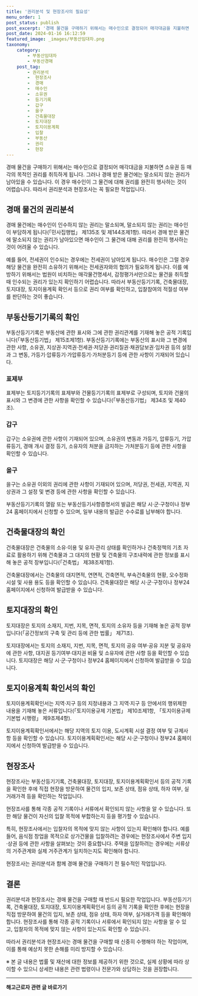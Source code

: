 ```yaml
---
title: '권리분석 및 현장조사의 필요성'
menu_order: 1
post_status: publish
post_excerpt: '경매 물건을 구매하기 위해서는 매수인으로 결정되어 매각대금을 지불하면 소유권 등 매각의 목적인 권리를 취득하게 됩니다. 그러나 경매 받은 물건에는 말소되지 않는 권리가 남아있을 수 있습니다. 이 경우 매수인이 그 물건에 대해 권리를 완전히 행사하는 것이 어렵습니다. 따라서 권리분석과 현장조사는 꼭 필요한 작업입니다.'
post_date: 2024-01-16 16:12:59
featured_image: _images/부동산임대차.png
taxonomy:
    category:
        - 부동산임대차
        - 부동산경매
    post_tag:
        - 권리분석
        -  현장조사
        -  경매
        -  매수인
        -  소유권
        -  등기기록
        -  갑구
        -  을구
        -  건축물대장
        -  토지대장
        -  토지이용계획
        -  입찰
        -  부동산
        -  권리
        -  현장
---
```



경매 물건을 구매하기 위해서는 매수인으로 결정되어 매각대금을 지불하면 소유권 등 매각의 목적인 권리를 취득하게 됩니다. 그러나 경매 받은 물건에는 말소되지 않는 권리가 남아있을 수 있습니다. 이 경우 매수인이 그 물건에 대해 권리를 완전히 행사하는 것이 어렵습니다. 따라서 권리분석과 현장조사는 꼭 필요한 작업입니다.

## 경매 물건의 권리분석

경매 물건에는 매수인이 인수하지 않는 권리는 말소되며, 말소되지 않는 권리는 매수인이 부담하게 됩니다(「민사집행법」 제135조 및 제144조제1항). 따라서 경매 받은 물건에 말소되지 않는 권리가 남아있으면 매수인이 그 물건에 대해 권리를 완전히 행사하는 것이 어려울 수 있습니다.

예를 들어, 전세권이 인수되는 경우에는 전세권이 남아있게 됩니다. 매수인은 그럴 경우 해당 물건을 완전히 소유하기 위해서는 전세권자와의 협의가 필요하게 됩니다. 이를 예방하기 위해서는 법원이 비치하는 매각물건명세서, 감정평가서만으로는 물건을 취득할 때 인수되는 권리가 있는지 확인하기 어렵습니다. 따라서 부동산등기기록, 건축물대장, 토지대장, 토지이용계획 확인서 등으로 권리 여부를 확인하고, 입찰참여의 적절성 여부를 판단하는 것이 좋습니다.

## 부동산등기기록의 확인

부동산등기기록은 부동산에 관한 표시와 그에 관한 권리관계를 기재해 놓은 공적 기록입니다(「부동산등기법」 제15조제1항). 부동산등기기록에는 부동산의 표시와 그 변경에 관한 사항, 소유권, 지상권·지역권·전세권·저당권·권리질권·채권담보권·임차권 등의 설정과 그 변동, 가등기·압류등기·가압류등기·가처분등기 등에 관한 사항이 기재되어 있습니다.

### 표제부
표제부는 토지등기기록의 표제부와 건물등기기록의 표제부로 구성되며, 토지와 건물의 표시와 그 변경에 관한 사항을 확인할 수 있습니다(「부동산등기법」 제34조 및 제40조).

### 갑구
갑구는 소유권에 관한 사항이 기재되어 있으며, 소유권의 변동과 가등기, 압류등기, 가압류등기, 경매 개시 결정 등기, 소유자의 처분을 금지하는 가처분등기 등에 관한 사항을 확인할 수 있습니다.

### 을구
을구는 소유권 이외의 권리에 관한 사항이 기재되어 있으며, 저당권, 전세권, 지역권, 지상권과 그 설정 및 변경 등에 관한 사항을 확인할 수 있습니다.

부동산등기기록의 열람 또는 부동산등기사항증명서의 발급은 해당 시·군·구청이나 정부24 홈페이지에서 신청할 수 있으며, 일부 내용의 발급은 수수료를 납부해야 합니다.

## 건축물대장의 확인

건축물대장은 건축물의 소유·이용 및 유지·관리 상태를 확인하거나 건축정책의 기초 자료로 활용하기 위해 건축물과 그 대지의 현황 및 건축물의 구조내력에 관한 정보를 표시해 놓은 공적 장부입니다(「건축법」 제38조제1항).

건축물대장에서는 건축물의 대지면적, 연면적, 건축면적, 부속건축물의 현황, 오수정화시설 및 사용 용도 등을 확인할 수 있습니다. 건축물대장은 해당 시·군·구청이나 정부24 홈페이지에서 신청하여 발급받을 수 있습니다.

## 토지대장의 확인

토지대장은 토지의 소재지, 지번, 지목, 면적, 토지의 소유자 등을 기재해 놓은 공적 장부입니다(「공간정보의 구축 및 관리 등에 관한 법률」 제71조).

토지대장에서는 토지의 소재지, 지번, 지목, 면적, 토지의 공유 여부·공유 지분 및 공유자에 관한 사항, 대지권 등기여부·대지권 비율 및 소유자에 관한 사항 등을 확인할 수 있습니다. 토지대장은 해당 시·군·구청이나 정부24 홈페이지에서 신청하여 발급받을 수 있습니다.

## 토지이용계획 확인서의 확인

토지이용계획확인서는 지역·지구 등의 지정내용과 그 지역·지구 등 안에서의 행위제한 내용을 기재해 놓은 서류입니다(「토지이용규제 기본법」 제10조제1항, 「토지이용규제 기본법 시행령」 제9조제4항).

토지이용계획확인서에서는 해당 지역의 토지 이용, 도시계획 시설 결정 여부 및 규제사항 등을 확인할 수 있습니다. 토지이용계획확인서는 해당 시·군·구청이나 정부24 홈페이지에서 신청하여 발급받을 수 있습니다.

## 현장조사

현장조사는 부동산등기기록, 건축물대장, 토지대장, 토지이용계획확인서 등의 공적 기록을 확인한 후에 직접 현장을 방문하여 물건의 입지, 보존 상태, 점유 상태, 하자 여부, 실거래가격 등을 확인하는 작업입니다.

현장조사를 통해 각종 공적 기록이나 서류에서 확인되지 않는 사항을 알 수 있습니다. 또한 해당 물건이 자신의 입찰 목적에 부합하는지 등을 평가할 수 있습니다.

특히, 현장조사에서는 입찰자의 목적에 맞지 않는 사항이 있는지 확인해야 합니다. 예를 들어, 음식점 창업을 목적으로 상가건물을 입찰하려는 경우에는 현장조사에서 주변 입지·상권 등에 관한 사항을 살펴보는 것이 중요합니다. 주택을 입찰하려는 경우에는 서류상의 거주관계와 실제 거주관계가 일치하는지도 확인해야 합니다.

현장조사는 권리분석과 함께 경매 물건을 구매하기 전 필수적인 작업입니다.

## 결론

권리분석과 현장조사는 경매 물건을 구매할 때 반드시 필요한 작업입니다. 부동산등기기록, 건축물대장, 토지대장, 토지이용계획확인서 등의 공적 기록을 확인한 후에는 현장을 직접 방문하여 물건의 입지, 보존 상태, 점유 상태, 하자 여부, 실거래가격 등을 확인해야 합니다. 현장조사를 통해 각종 공적 기록이나 서류에서 확인되지 않는 사항을 알 수 있고, 입찰자의 목적에 맞지 않는 사항이 있는지도 확인할 수 있습니다.

따라서 권리분석과 현장조사는 경매 물건을 구매할 때 신중히 수행해야 하는 작업이며, 이를 통해 예상치 못한 손해를 미리 방지할 수 있습니다.

※ 본 글 내용은 법률 및 재산에 대한 정보를 제공하기 위한 것으로, 실제 상황에 따라 상이할 수 있으니 상세한 내용은 관련 법령이나 전문가와 상담하는 것을 권장합니다.
<!-- wp:separator -->
<hr class="wp-block-separator has-alpha-channel-opacity"/>
<!-- /wp:separator -->

<!-- wp:group {"backgroundColor":"base","layout":{"type":"constrained"}} -->
<div class="wp-block-group has-base-background-color has-background"><!-- wp:paragraph {"align":"center","fontSize":"medium"} -->
<p class="has-text-align-center has-large-font-size"><strong>해고근로자 관련 글 바로가기</strong></p>
<!-- /wp:paragraph -->


<!-- wp:latest-posts
{"categories":[{"id":12660,"count":19,"description":"","link":"https://uknowlaw.com/category/%ed%95%b4%ea%b3%a0%ea%b7%bc%eb%a1%9c%ec%9e%90/","name":"해고근로자","slug":"해고근로자","taxonomy":"category","parent":0,"meta":[],"_links":{"self":[{"href":"https://uknowlaw.com/wp-json/wp/v2/categories/12660"}],"collection":[{"href":"https://uknowlaw.com/wp-json/wp/v2/categories"}],"about":[{"href":"https://uknowlaw.com/wp-json/wp/v2/taxonomies/category"}],"wp:post_type":[{"href":"https://uknowlaw.com/wp-json/wp/v2/posts?categories=12660"}],"curies":[{"name":"wp","href":"https://api.w.org/{rel}","templated":true}]}}],"postsToShow":100,"excerptLength":28,"postLayout":"grid","columns":2,"featuredImageAlign":"left","featuredImageSizeSlug":"large","fontSize":"small"} /--></div>
<!-- /wp:group -->